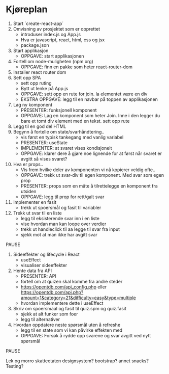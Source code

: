 # Kjøreplan

1. Start ´create-react-app´
2. Omvisning av prosjektet som er opprettet
    - introduser index.js og App.js
    - Hva er javascript, react, html, css og jsx
    - package.json
3. Start applikasjon
    - OPPGAVE: start applikasjonen
4. Fortell om node-muligheten (npm org)
    - OPPGAVE: finn en pakke som heter react-router-dom
5. Installer react router dom
6. Sett opp SPA
    - sett opp ruting
    - Bytt ut lenke på App.js
    - OPPGAVE: sett opp en rute for join. la elementet være en div
    - EKSTRA OPPGAVE: legg til en navbar på toppen av applikasjonen 
7. Lag ny komponent
    - PRESENTER: funksjonell komponent
    - OPPGAVE: Lag en komponent som heter Join. Inne i den legger du bare et tomt div element med en tekst. sett opp rute
8. Legg til en god del HTML
9. Begynn å fortelle om state/svarhåndtering..
    - vis først en typisk tankegang med vanlig variabel
    - PRESENTER: useState
    - IMPLEMENTER: at svaret vises kondisjonelt
    - OPPGAVE: klarer dere å gjøre noe lignende for at først når svaret er avgitt så vises svaret?
10. Hva er props..
    - Vis frem hvilke deler av komponenten vi nå kopierer veldig ofte..
    - OPPGAVE: trekk ut svar-div til egen komponent. Med svar som egen prop
    - PRESENTER: props som en måte å tilrettelegge en komponent fra utsiden
    - OPPGAVE: legg til prop for rett/galt svar
11. Implementer en fasit
    - trekk ut spoersmål og fasit til variabler
12. Trekk ut svar til en liste
    - legg til eksisterende svar inn i en liste
    - vise hvordan man kan loope over verdier
    - trekk ut handleclick til aa legge til svar fra input
    - sjekk mot at man ikke har avgitt svar

PAUSE

1. Sideeffekter og lifecycle i React
    - useEffect
    - visualiser sideeffekter
2. Hente data fra API
    - PRESENTER: API
    - fortell om at quizen skal komme fra andre steder
    - https://opentdb.com/api_config.php eller https://opentdb.com/api.php?amount=1&category=21&difficulty=easy&type=multiple
    - hvordan implementere dette i useEffect
3. Skriv om spoersmaal og fasit til quiz.spm og quiz.fasit
    - sjekk at alt funker som foer
    - legg til alternativer
4. Hvordan oppdatere neste spørsmål uten å refreshe
    - legg til en state som vi kan påvirke effekten med
    - OPPGAVE: Forsøk å rydde opp svarene og svar avgitt ved nytt spørsmål

PAUSE

Lek og morro
skatteetaten designsystem?
bootstrap?
annet snacks?
Testing?
